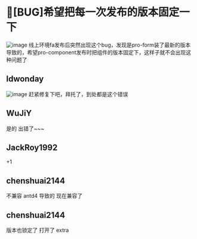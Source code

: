 # 🐛[BUG]希望把每一次发布的版本固定一下

![image](https://github.com/ant-design/pro-components/assets/4630157/44167502-3d64-42cb-955d-6990ad93842d)
线上环境fa发布后突然出现这个bug，发现是pro-form装了最新的版本导致的，希望pro-component发布时把组件的版本固定下，这样子就不会出现这种问题了

## ldwonday

![image](https://github.com/ant-design/pro-components/assets/4630157/fcdf0b84-a3f2-423b-9c4e-bfc1a1199d78)
赶紧修复下吧，拜托了，到处都是这个错误

## WuJiY

是的 出错了~~~

## JackRoy1992

+1

## chenshuai2144

不兼容 antd4 导致的 现在兼容了

## chenshuai2144

版本也锁定了 打开了 extra
